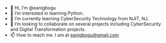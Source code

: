 - 👋 Hi, I’m @eanigbogu
- 👀 I’m interested in learning Python.
- 🌱 I’m currently learning CyberSecurity Technology from NJIT, NJ.
- 💞️ I’m looking to collaborate on several projects including CyberSecurity and Digital Transformation projects.
- 📫 How to reach me. I am at eanigbogu@gmail.com

<!---
eanigbogu/eanigbogu is a ✨ special ✨ repository because its `README.md` (this file) appears on your GitHub profile.
You can click the Preview link to take a look at your changes.
--->
